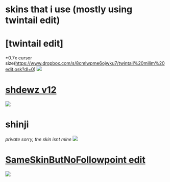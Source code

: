 

# skins that i use (mostly using twintail edit)


# [twintail edit]
*0.7x cursor size(https://www.dropbox.com/s/8cmlwpme6ojwku7/twintail%20milim%20edit.osk?dl=0)
![](https://osu.ppy.sh/ss/15373008/1daf)


# [shdewz v12](https://www.dropbox.com/s/21fkb30xa5xcd51/shdewz%20v12.osk?dl=0)
![](https://osu.ppy.sh/ss/15370321/9af0)


# shinji 
*private sorry, the skin isnt mine*
 ![](https://osu.ppy.sh/ss/15370331/5058)


# [SameSkinButNoFollowpoint edit](https://www.dropbox.com/s/g4jfjislluz4fro/SameSkinButNoFollowpoint%20edit.osk?dl=0)
![](https://osu.ppy.sh/ss/15370348/8e62)
